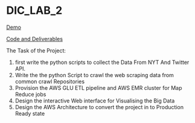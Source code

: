 # DIC_LAB_2

[Demo](https://buffalo.box.com/s/18efirpi6smecup0rt2a3ulndsl0qxzt)

[Code and Deliverables](https://drive.google.com/file/d/1nukTHkDrYWD6-Zx-FgJg9EER7pu5HbmQ/view?usp=sharing)


The Task of the Project:
1. first write the python scripts to collect the Data From NYT And Twitter API.
2. Write the the python Script to crawl the web scraping data from common crawl Repositories
3. Provision the AWS GLU ETL pipeline and AWS EMR cluster for Map Reduce jobs
4. Design the interactive Web interface for Visualising the Big Data
5. Design the AWS Architecture to convert the project in to Production Ready state
